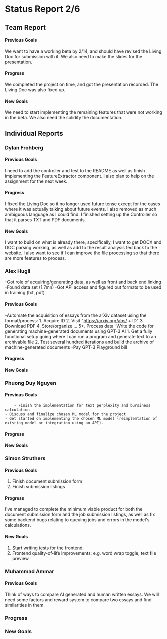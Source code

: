 # Status Report 2/6
## Team Report
#### Previous Goals
We want to have a working beta by 2/14, and should have revised the Living Doc for submission with it. We also need to make the slides for the presentation.
#### Progress
We completed the project on time, and got the presentation recorded. The Living Doc was also fixed up.
#### New Goals
We need to start implementing the remaining features that were not working in the beta. We also need the solidify the documentation.

## Individual Reports

### Dylan Frohberg
#### Previous Goals
I need to add the controller and test to the README as well as finish implementing the FeatureExtractor component. I also plan to help on the assignment for the next week.
#### Progress
I fixed the Living Doc so it no longer used future tense except for the cases where it was actually talking about future events. I also removed as much ambiguous language as I could find. I finished setting up the Controller so that it parses TXT and PDF documents.
#### New Goals
I want to build on what is already there, specifically, I want to get DOCX and DOC parsing working, as well as add to the result analysis fed back to the website. I also want to see if I can improve the file processing so that there are more features to process.

### Alex Hugli
-Got role of acquiring/generating data, as well as front and back end linking
-Found data set (1.7mn)
-Got API access and figured out formats to be used in training (txt, pdf)

#### Previous Goals
-Automate the acquisition of essays from the arXiv dataset using the format/process: 
    1. Acquire ID
    2. Visit "https://arxiv.org/abs/ + ID"
    3. Download PDF
    4. Store/organize
    ...
    5+. Process data
-Write the code for generating machine-generated documents using GPT-3 AI
    1. Get a fully functional setup going where I can run a program and generate text to an archivable file
    2. Test several hundred iterations and build the archive of machine-generated documents
-Pay GPT-3 Playground bill
#### Progress

#### New Goals


### Phuong Duy Nguyen

#### Previous Goals
        - Finish the implementation for text perplexity and bursiness calculation
    - Discuss and finalize chosen ML model for the project
    - Get started on implementing the chosen ML model (reimplemtation of existing model or integration using an API).

#### Progress

#### New Goals


### Simon Struthers

#### Previous Goals
1. Finish document submission form
2. Finish submission listings

#### Progress
I've managed to complete the minimum viable product for both the document submission form and the job submission listings, as well as fix some backend bugs relating to queuing jobs and errors in the model's calculations.

#### New Goals
1. Start writing tests for the frontend.
2. Frontend quality-of-life improvements; e.g. word wrap toggle, text file preview

### Muhammad Ammar

#### Previous Goals

Think of ways to compare AI generated and human written essays. We will need some factors and reward system to compare two essays and find similarities in them.

### Progress

### New Goals
